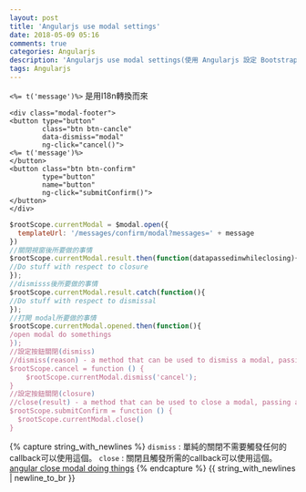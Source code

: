 ```yaml
---
layout: post
title: 'Angularjs use modal settings'
date: 2018-05-09 05:16
comments: true
categories: Angularjs
description: 'Angularjs use modal settings(使用 Angularjs 設定 Bootstrap視窗)'
tags: Angularjs
---
```

`<%= t('message')%>` 是用I18n轉換而來
```erb
<div class="modal-footer">
<button type="button"
        class="btn btn-cancle"
        data-dismiss="modal"
        ng-click="cancel()">
<%= t('message')%>
</button>
<button class="btn btn-confirm"
        type="button"
        name="button"
        ng-click="submitConfirm()">
</button>
</div>
```
```js
$rootScope.currentModal = $modal.open({
  templateUrl: '/messages/confirm/modal?messages=' + message
})
//關閉視窗後所要做的事情
$rootScope.currentModal.result.then(function(datapassedinwhileclosing){
//Do stuff with respect to closure
});
//dismisss後所要做的事情
$rootScope.currentModal.result.catch(function(){
//Do stuff with respect to dismissal
});
//打開 modal所要做的事情
$rootScope.currentModal.opened.then(function(){
/open modal do somethings
});
//設定按鈕關閉(dismiss)
//dismiss(reason) - a method that can be used to dismiss a modal, passing a reason
$rootScope.cancel = function () {
	$rootScope.currentModal.dismiss('cancel');
}
//設定按鈕關閉(closure)
//close(result) - a method that can be used to close a modal, passing a result
$rootScope.submitConfirm = function () {
  $rootScope.currentModal.close()
}
```
{% capture string_with_newlines %}
`dismiss` : 單純的關閉不需要觸發任何的callback可以使用這個。
`close` : 關閉且觸發所需的callback可以使用這個。
[angular close modal doing things](https://stackoverflow.com/questions/30356844/angularjs-bootstrap-modal-closing-call-when-clicking-outside-esc)
{% endcapture %}
{{ string_with_newlines | newline_to_br }}